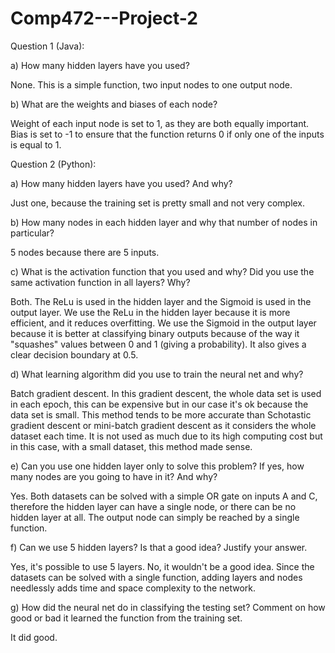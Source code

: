 # Comp472---Project-2

Question 1 (Java):

a) How many hidden layers have you used?

  None. This is a simple function, two input nodes to one output node.

b) What are the weights and biases of each node?

Weight of each input node is set to 1, as they are both equally important. Bias is set to -1 to ensure that the function returns 0 if only one of the inputs is equal to 1.


Question 2 (Python):

a) How many hidden layers have you used? And why?

Just one, because the training set is pretty small and not very complex. 

b) How many nodes in each hidden layer and why that number of nodes in particular?

5 nodes because there are 5 inputs. 

c) What is the activation function that you used and why? Did you use the same activation function in all layers? Why?

Both. The ReLu is used in the hidden layer and the Sigmoid is used in the output layer. 
We use the ReLu in the hidden layer because it is more efficient, and it reduces overfitting. 
We use the Sigmoid in the output layer because it is better at classifying binary outputs because of the way
it "squashes" values between 0 and 1 (giving a probability). It also gives a clear decision boundary at 0.5.

d) What learning algorithm did you use to train the neural net and why?

Batch gradient descent. In this gradient descent, the whole data set is used in each epoch, this can be expensive 
but in our case it's ok because the data set is small. This method tends to be more accurate than Schotastic 
gradient descent or mini-batch gradient descent as it considers the whole dataset each time. It is not 
used as much due to its high computing cost but in this case, with a small dataset, this method made sense.

e) Can you use one hidden layer only to solve this problem? If yes, how many nodes are you going to have in it? And why?

  Yes. Both datasets can be solved with a simple OR gate on inputs A and C, therefore the hidden layer can have a single node, or there can be no hidden layer at all. The output node can simply be reached by a single function.
  
f) Can we use 5 hidden layers? Is that a good idea? Justify your answer.

  Yes, it's possible to use 5 layers. No, it wouldn't be a good idea. Since the datasets can be solved with a single function, adding layers and nodes needlessly adds time and space complexity to the network.

g) How did the neural net do in classifying the testing set? Comment on how good or bad it learned the function from the training set.

It did good. 
